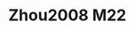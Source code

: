 <a name="material" />

# Zhou2008 M22
<script type="application/ld+json">
  {
    "@context": "https://schema.org/",
    "@type": "ChemicalSubstance",
    "http://purl.org/dc/terms/conformsTo":
      {
        "@type": "CreativeWork",
        "@id": "https://bioschemas.org/profiles/ChemicalSubstance/0.4-RELEASE/"
      },
    "@id": "https://egonw.github.io/nanowiki/nanowiki234.html#material",
    "name": "Zhou2008 M22",
    "sameAs: "http://127.0.0.1/mediawiki/index.php/Special:URIResolver/Zhou2008_M22"
  }
</script>

